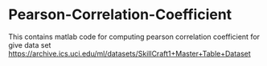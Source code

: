 # Pearson-Correlation-Coefficient
This contains matlab code for computing pearson correlation coefficient for give data set
https://archive.ics.uci.edu/ml/datasets/SkillCraft1+Master+Table+Dataset
